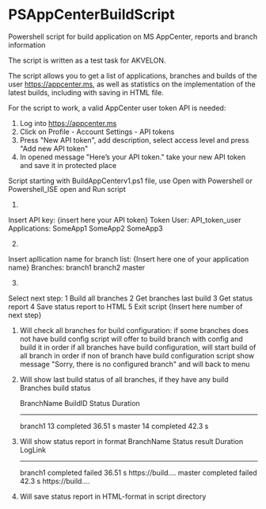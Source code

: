 # PSAppCenterBuildScript
Powershell script for build application on MS AppCenter, reports and branch information

The script is written as a test task for AKVELON.

The script allows you to get a list of applications, branches and builds of the user
https://appcenter.ms, as well as statistics on the implementation of the latest builds, including
with saving in HTML file.

For the script to work, a valid AppCenter user token API is needed:
1. Log into https://appcenter.ms
2. Click on Profile - Account Settings - API tokens
3. Press "New API token", add description, select access level and press "Add new API token"
4. In opened message "Here’s your API token." take your new API token and save it in protected place

Script starting with BuildAppCenterv1.ps1 file, use Open with Powershell or Powershell_ISE open and Run script

1.
Insert API key: {insert here your API token}
Token User: API_token_user
Applications:
SomeApp1
SomeApp2
SomeApp3

2.
Insert apllication name for branch list: {Insert here one of your application name}
Branches:
branch1
branch2
master

3.
Select next step:
1 Build all branches
2 Get branches last build
3 Get status report
4 Save status report to HTML
5 Exit script
{Insert here number of next step}

1. Will check all branches for build configuration:
  if some branches does not have build config script will offer to build branch with config and build it in order
  if all branches have build configuration, will start build of all branch in order
  if non of branch have build configuration script show message "Sorry, there is no configured branch" and will back to menu

2. Will show last build status of all branches, if they have any build
   Branches build status

   BranchName BuildID Status    Duration
   ---------- ------- ------    --------
   branch1         13 completed 36.51 s 
   master          14 completed 42.3 s 

3. Will show status report in format
   BranchName Status    result Duration LogLink                                                                                                                                                  
   ---------- ------    ------ -------- -------                                                                                                                                                  
   branch1    completed failed 36.51 s  https://build....
   master     completed failed 42.3 s   https://build....
   
4. Will save status report in HTML-format in script directory
